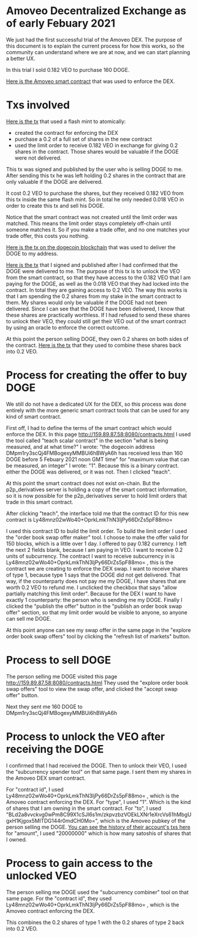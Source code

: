 Amoveo Decentralized Exchange as of early Febuary 2021
=========================

We just had the first successful trial of the Amoveo DEX.
The purpose of this document is to explain the current process for how this works, so the community can understand where we are at now, and we can start planning a better UX.

In this trial I sold 0.182 VEO to purchase 160 DOGE.

[Here is the Amoveo smart contract](http://159.89.87.58:8080/contract_explorer.html?cid=Ly48mnz02wWo40+OprkLmkThN3IjPy66DrZs5pF88mo=) that was used to enforce the DEX.

Txs involved
================

[Here is the tx](http://159.89.87.58:8080/tx_explorer.html?txid=LRKiNTFWIG4SiXKnEerISzkgU02cziRs8L4XOanZPoM=) that used a flash mint to atomically:
* created the contract for enforcing the DEX
* purchase a 0.2 of a full set of shares in the new contract
* used the limit order to receive 0.182 VEO in exchange for giving 0.2 shares in the contract. Those shares would be valuable if the DOGE were not delivered.

This tx was signed and published  by the user who is selling DOGE to me. After sending this tx he was left holding 0.2 shares in the contract that are only valuable if the DOGE are delivered.

It cost 0.2 VEO to purchase the shares, but they received 0.182 VEO from this tx inside the same flash mint. So in total he only needed 0.018 VEO in order to create this tx and sell his DOGE.

Notice that the smart contract was not created until the limit order was matched. This means the limit order stays completely off-chain until someone matches it. So if you make a trade offer, and no one matches your trade offer, this costs you nothing.

[Here is the tx on the dogecoin blockchain](https://dogechain.info/tx/416ec24865ae4eef7c243a55fa0fca20549f428377385548b604cfeb1974da49) that was used to deliver the DOGE to my address.

[Here is the tx](http://159.89.87.58:8080/tx_explorer.html?txid=GDJGQCCINccjeE7hzZL28Si7yUFXP+IrIQFf+laZhq4=) that I signed and published after I had confirmed that the DOGE were delivered to me. The purpose of this tx is to unlock the VEO from the smart contract, so that they have access to the 0.182 VEO that I am paying for the DOGE, as well as the 0.018 VEO that they had locked into the contract. In total they are gaining access to 0.2 VEO.
The way this works is that I am spending the 0.2 shares from my stake in the smart contract to them. My shares would only be valuable if the DOGE had not been delivered. Since I can see that the DOGE have been delivered, I know that these shares are practically worthless.
If I had refused to send these shares to unlock their VEO, they could still get their VEO out of the smart contract by using an oracle to enforce the correct outcome.

At this point the person selling DOGE, they own 0.2 shares on both sides of the contract.
[Here is the tx](http://159.89.87.58:8080/tx_explorer.html?txid=pvmFkz1E7yD4nmW0FLtZFoPZcaKjyxhrS1MJNkWpdl4=) that they used to combine these shares back into 0.2 VEO.

Process for creating the offer to buy DOGE
============

We still do not have a dedicated UX for the DEX, so this process was done entirely with the more generic smart contract tools that can be used for any kind of smart contract. 

First off, I had to define the terms of the smart contract which would enforce the DEX. In this page http://159.89.87.58:8080/contracts.html I used the tool called "teach scalar contract"
in the section "what is being measured, and at what time?" I wrote: "the dogecoin address DMpm1ry3scQj4FMBogexyMMBUi6hBWyA6h has received less than 160 DOGE before 5 Febuary 2021 noon GMT time"
for "maximum value that can be measured, an integer" I wrote: "1". Because this is a binary contract. either the DOGE was delivered, or it was not.
Then I clicked "teach".

At this point the smart contract does not exist on-chain. But the p2p_derivatives server is holding a copy of the smart contract information, so it is now possible for the p2p_derivatives server to hold limit orders that trade in this smart contract.

After clicking "teach", the interface told me that the contract ID for this new contract is Ly48mnz02wWo40+OprkLmkThN3IjPy66DrZs5pF88mo=

I used this contract ID to build the limit order.
To build the limit order I used the "order book swap offer maker" tool.
I choose to make the offer valid for 150 blocks, which is a little over 1 day.
I offered to pay 0.182 currency. I left the next 2 fields blank, because I am paying in VEO.
I want to receive 0.2 units of subcurrency.
The contract I want to receive subcurrency in is Ly48mnz02wWo40+OprkLmkThN3IjPy66DrZs5pF88mo= , this is the contract we are creating to enforce the DEX swap.
I want to receive shares of type 1, because type 1 says that the DOGE did not get delivered.
That way, if the counterparty does not pay me my DOGE, I have shares that are worth 0.2 VEO to refund me.
I unclicked the checkbox that says "allow partially matching this limit order".
Because for the DEX I want to have exactly 1 counterparty: the person who is sending me my DOGE.
Finally I clicked the "publish the offer" button in the "publish an order book swap offer" section, so that my limit order would be visible to anyone, so anyone can sell me DOGE.

At this point anyone can see my swap offer in the same page in the "explore order book swap offers" tool by clicking the "refresh list of markets" button.

Process to sell DOGE
=================

The person selling me DOGE visited this page http://159.89.87.58:8080/contracts.html
They used the "explore order book swap offers" tool to view the swap offer, and clicked the "accept swap offer" button.

Next they sent me 160 DOGE to DMpm1ry3scQj4FMBogexyMMBUi6hBWyA6h

Process to unlock the VEO after receiving the DOGE
===============

I confirmed that I had received the DOGE.
Then to unlock their VEO, I used the "subcurrency spender tool" on that same page.
I sent them my shares in the Amoveo DEX smart contract.

For "contract id", I used Ly48mnz02wWo40+OprkLmkThN3IjPy66DrZs5pF88mo= , which is the Amoveo contract enforcing the DEX.
For "type", I used "1". Which is the kind of shares that I am owning in the smart contract.
For "to", I used "BLd2a8vvckvg0wPm8C99X1cSJl6s1m/zkpvzbzVOEkLXNr1eXrcVs61hMbgUgxH1Kjgox5MITDG144r0mdCH0Mo=", which is the Amoveo pubkey of the person selling me DOGE. [You can see the history of their account's txs here](http://159.89.87.58:8080/account_explorer.html?pubkey=BLd2a8vvckvg0wPm8C99X1cSJl6s1m/zkpvzbzVOEkLXNr1eXrcVs61hMbgUgxH1Kjgox5MITDG144r0mdCH0Mo=)
for "amount", I used "20000000" which is how many satoshis of shares that I owned.

Process to gain access to the unlocked VEO
=================

The person selling me DOGE used the "subcurrency combiner" tool on that same page.
For the "contract id", they used Ly48mnz02wWo40+OprkLmkThN3IjPy66DrZs5pF88mo= , which is the Amoveo contract enforcing the DEX.

This combines the 0.2 shares of type 1 with the 0.2 shares of type 2 back into 0.2 VEO.

